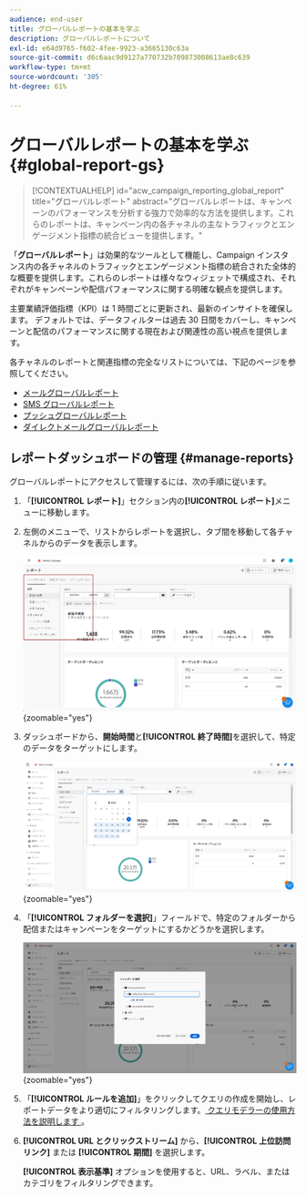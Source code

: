 ```yaml
---
audience: end-user
title: グローバルレポートの基本を学ぶ
description: グローバルレポートについて
exl-id: e64d9765-f602-4fee-9923-a3665130c63a
source-git-commit: d6c6aac9d9127a770732b709873008613ae8c639
workflow-type: tm+mt
source-wordcount: '305'
ht-degree: 61%

---
```


# グローバルレポートの基本を学ぶ {#global-report-gs}

>[!CONTEXTUALHELP]
>id="acw_campaign_reporting_global_report"
>title="グローバルレポート"
>abstract="グローバルレポートは、キャンペーンのパフォーマンスを分析する強力で効率的な方法を提供します。これらのレポートは、キャンペーン内の各チャネルの主なトラフィックとエンゲージメント指標の統合ビューを提供します。"

「**グローバルレポート**」は効果的なツールとして機能し、Campaign インスタンス内の各チャネルのトラフィックとエンゲージメント指標の統合された全体的な概要を提供します。これらのレポートは様々なウィジェットで構成され、それぞれがキャンペーンや配信パフォーマンスに関する明確な観点を提供します。

主要業績評価指標（KPI）は 1 時間ごとに更新され、最新のインサイトを確保します。 デフォルトでは、データフィルターは過去 30 日間をカバーし、キャンペーンと配信のパフォーマンスに関する現在および関連性の高い視点を提供します。

各チャネルのレポートと関連指標の完全なリストについては、下記のページを参照してください。

* [メールグローバルレポート](global-report-email.md)
* [SMS グローバルレポート](global-report-sms.md)
* [プッシュグローバルレポート](global-report-push.md)
* [ダイレクトメールグローバルレポート](global-report-direct.md)

## レポートダッシュボードの管理 {#manage-reports}

グローバルレポートにアクセスして管理するには、次の手順に従います。

1. 「**[!UICONTROL レポート]**」セクション内の&#x200B;**[!UICONTROL レポート]**&#x200B;メニューに移動します。

1. 左側のメニューで、リストからレポートを選択し、タブ間を移動して各チャネルからのデータを表示します。

   ![ 各チャネルからデータを移動するための左側のメニューとタブを示すスクリーンショット ](assets/global_report_manage_3.png){zoomable="yes"}

1. ダッシュボードから、**開始時間**&#x200B;と&#x200B;**[!UICONTROL 終了時間]**&#x200B;を選択して、特定のデータをターゲットにします。

   ![ データターゲティングの開始時刻と終了時刻を選択するオプションを含むダッシュボードを示すスクリーンショット ](assets/global_report_manage_1.png){zoomable="yes"}

1. 「**[!UICONTROL フォルダーを選択]**」フィールドで、特定のフォルダーから配信またはキャンペーンをターゲットにするかどうかを選択します。

   ![ 配信またはキャンペーンを選択するための「フォルダーを選択」フィールドを示すスクリーンショット ](assets/global_report_manage_2.png){zoomable="yes"}

1. 「**[!UICONTROL ルールを追加]**」をクリックしてクエリの作成を開始し、レポートデータをより適切にフィルタリングします。[ クエリモデラーの使用方法を説明します ](../query/query-modeler-overview.md)。

1. **[!UICONTROL URL とクリックストリーム]** から、**[!UICONTROL 上位訪問リンク]** または **[!UICONTROL 期間]** を選択します。

   **[!UICONTROL 表示基準]** オプションを使用すると、URL、ラベル、またはカテゴリをフィルタリングできます。